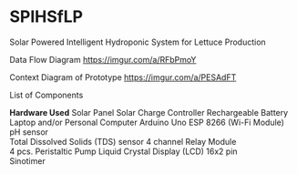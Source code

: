# SPIHSfLP
Solar Powered Intelligent Hydroponic System for Lettuce Production

Data Flow Diagram
 https://imgur.com/a/RFbPmoY
 
Context Diagram of Prototype
 https://imgur.com/a/PESAdFT

List of Components

**Hardware Used**
Solar Panel	
Solar Charge Controller	
Rechargeable Battery	
Laptop and/or Personal Computer	
Arduino Uno	
ESP 8266 (Wi-Fi Module)	
pH sensor	
Total Dissolved Solids (TDS) sensor	
4 channel Relay Module	
4 pcs. Peristaltic Pump	
Liquid Crystal Display (LCD) 16x2 pin	
Sinotimer	

